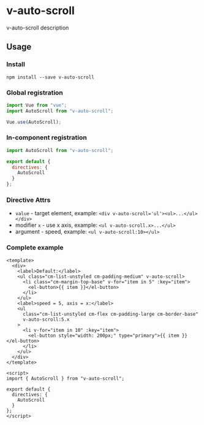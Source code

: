 # v-auto-scroll

v-auto-scroll description

## Usage

### Install

```
npm install --save v-auto-scroll
```

### Global registration

```js
import Vue from "vue";
import AutoScroll from "v-auto-scroll";

Vue.use(AutoScroll);
```

### In-component registration

```js
import AutoScroll from "v-auto-scroll";

export default {
  directives: {
    AutoScroll
  }
};
```

### Directive Attrs

- `value` - target element, example: `<div v-auto-scroll='ul'><ul>...</ul></div>`
- modifier `x` - use x axis, example: `<ul v-auto-scroll.x>...</ul>`
- argument - speed, example: `<ul v-auto-scroll:10></ul>`

### Complete example

```vue
<template>
  <div>
    <label>Default:</label>
    <ul class="cm-list-unstyled cm-padding-medium" v-auto-scroll>
      <li class="cm-margin-top-base" v-for="item in 5" :key="item">
        <el-button>{{ item }}</el-button>
      </li>
    </ul>
    <label>speed = 5, axis = x:</label>
    <ul
      class="cm-list-unstyled cm-flex cm-padding-large cm-border-base"
      v-auto-scroll:5.x
    >
      <li v-for="item in 10" :key="item">
        <el-button style="width: 200px;" type="primary">{{ item }}</el-button>
      </li>
    </ul>
  </div>
</template>

<script>
import { AutoScroll } from "v-auto-scroll";

export default {
  directives: {
    AutoScroll
  }
};
</script>
```
